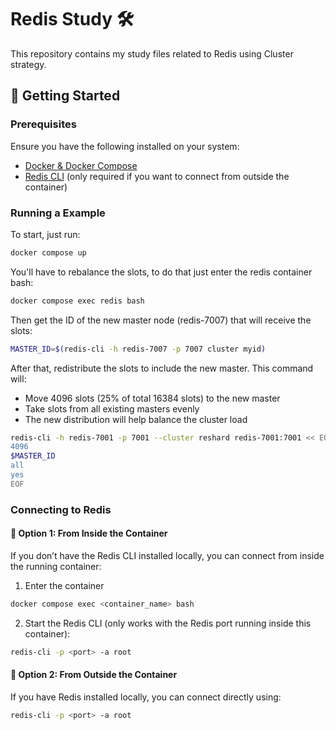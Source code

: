 # Redis Study 🛠️

This repository contains my study files related to Redis using Cluster strategy.

## 🚀 Getting Started

### Prerequisites

Ensure you have the following installed on your system:
- [Docker & Docker Compose](https://medium.com/@piyushkashyap045/comprehensive-guide-installing-docker-and-docker-compose-on-windows-linux-and-macos-a022cf82ac0b)
- [Redis CLI](https://redis.io/docs/latest/operate/oss_and_stack/install/install-redis/) (only required if you want to connect from outside the container)

### Running a Example

To start, just run:

```bash
docker compose up
```

You'll have to rebalance the slots, to do that just enter the redis container bash:
```bash
docker compose exec redis bash
```

Then get the ID of the new master node (redis-7007) that will receive the slots:
```bash
MASTER_ID=$(redis-cli -h redis-7007 -p 7007 cluster myid)
```

After that, redistribute the slots to include the new master. This command will:
- Move 4096 slots (25% of total 16384 slots) to the new master
- Take slots from all existing masters evenly
- The new distribution will help balance the cluster load
```bash
redis-cli -h redis-7001 -p 7001 --cluster reshard redis-7001:7001 << EOF
4096
$MASTER_ID
all
yes
EOF
```

### Connecting to Redis

#### 📌 Option 1: From Inside the Container

If you don’t have the Redis CLI installed locally, you can connect from inside the running container:

1. Enter the container

```bash
docker compose exec <container_name> bash
```

2. Start the Redis CLI (only works with the Redis port running inside this container):

```bash
redis-cli -p <port> -a root
```

#### 📌 Option 2: From Outside the Container

If you have Redis installed locally, you can connect directly using:
```bash
redis-cli -p <port> -a root
```

